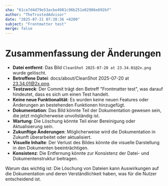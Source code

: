 ```yaml
---
sha: "61ce7d4d79e53acbe4981c96b251e02986e692bf"
author: "TheTrustedAdvisor"
date: "2025-07-21 07:30:36 +0200"
subject: "Frontmatter test"
merge: false
---
```


# Zusammenfassung der Änderungen

- **Datei entfernt**: Das Bild `CleanShot 2025-07-20 at 23.34.01@2x.png` wurde gelöscht.
- **Betroffene Datei**: docs/about/CleanShot 2025-07-20 at 23.34.01@2x.png.
- **Testzweck**: Der Commit trägt den Betreff "Frontmatter test", was darauf hindeutet, dass es sich um einen Test handelt.
- **Keine neue Funktionalität**: Es wurden keine neuen Features oder Änderungen an bestehenden Funktionen hinzugefügt.
- **Dokumentation**: Das Bild könnte Teil der Dokumentation gewesen sein, die jetzt möglicherweise unvollständig ist.
- **Wartung**: Die Löschung könnte Teil einer Bereinigung oder Aktualisierung sein.
- **Zukunftige Änderungen**: Möglicherweise wird die Dokumentation in Zukunft überarbeitet oder aktualisiert.
- **Visuelle Inhalte**: Der Verlust des Bildes könnte die visuelle Darstellung in den Dokumenten beeinträchtigen.
- **Konsistenz**: Die Entfernung könnte zur Konsistenz der Datei- und Dokumentenstruktur beitragen.

Warum das wichtig ist: Die Löschung von Dateien kann Auswirkungen auf die Dokumentation und deren Verständlichkeit haben, was für die Nutzer entscheidend ist.

